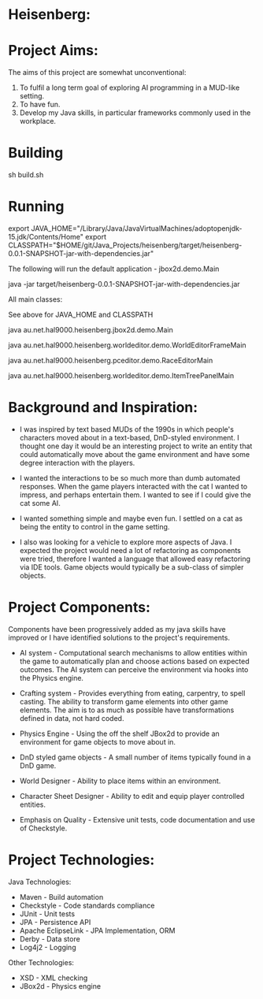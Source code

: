 
Heisenberg:
===================

Project Aims:
===================
The aims of this project are somewhat unconventional:

1) To fulfil a long term goal of exploring AI programming in a MUD-like setting.
2) To have fun.
3) Develop my Java skills, in particular frameworks commonly used in the workplace.

Building
=========
sh build.sh

Running
========
export JAVA_HOME="/Library/Java/JavaVirtualMachines/adoptopenjdk-15.jdk/Contents/Home"
export CLASSPATH="$HOME/git/Java_Projects/heisenberg/target/heisenberg-0.0.1-SNAPSHOT-jar-with-dependencies.jar"

The following will run the default application - jbox2d.demo.Main

java -jar target/heisenberg-0.0.1-SNAPSHOT-jar-with-dependencies.jar


All main classes:

See above for JAVA_HOME and CLASSPATH

java au.net.hal9000.heisenberg.jbox2d.demo.Main

java au.net.hal9000.heisenberg.worldeditor.demo.WorldEditorFrameMain

java au.net.hal9000.heisenberg.pceditor.demo.RaceEditorMain

java au.net.hal9000.heisenberg.worldeditor.demo.ItemTreePanelMain



Background and Inspiration:
============================

* I was inspired by text based MUDs of the 1990s in which
people's characters moved about in a text-based, DnD-styled
environment.  I thought one day it would be an interesting project
to write an entity that could automatically move about the game
environment and have some degree interaction with the players.

* I wanted the interactions to be so much more than dumb
automated responses. When the game players interacted with
the cat I wanted to impress, and perhaps entertain them.
I wanted to see if I could give the cat some AI.

* I wanted something simple and maybe even fun. I settled on a cat
as being the entity to control in the game setting.

* I also was looking for a vehicle to explore more aspects of Java.
I expected the project would need a lot of refactoring as components
were tried, therefore I wanted a language that allowed easy refactoring
via IDE tools.  Game objects would typically be a sub-class of simpler objects.

Project Components:
===================
Components have been progressively added as my java skills have improved
or I have identified solutions to the project's requirements.

* AI system - Computational search mechanisms to allow entities within the
  game to automatically plan and choose actions based on expected outcomes.
  The AI system can perceive the environment via hooks into the Physics engine.

* Crafting system - Provides everything from eating, carpentry, to spell
  casting.  The ability to transform game elements into other game elements.
  The aim is to as much as possible have transformations defined in data,
  not hard coded.

* Physics Engine - Using the off the shelf JBox2d to provide an environment
  for game objects to move about in.

* DnD styled game objects - A small number of items typically found in a DnD
  game.

* World Designer - Ability to place items within an environment.

* Character Sheet Designer - Ability to edit and equip player controlled entities.

* Emphasis on Quality - Extensive unit tests, code documentation and use of Checkstyle.

Project Technologies:
======================

Java Technologies:
* Maven - Build automation
* Checkstyle - Code standards compliance
* JUnit - Unit tests
* JPA - Persistence API
* Apache EclipseLink - JPA Implementation, ORM
* Derby - Data store
* Log4j2 - Logging

Other Technologies:
* XSD - XML checking
* JBox2d - Physics engine

